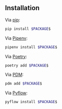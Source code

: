 ## Installation

Via [pip](https://pip.pypa.io/):

```bash
pip install $PACKAGE$
```

Via [Pipenv](https://pipenv.pypa.io/):

```bash
pipenv install $PACKAGE$
```

Via [Poetry](https://python-poetry.org/):

```bash
poetry add $PACKAGE$
```

Via [PDM](https://pdm.fming.dev/):

```bash
pdm add $PACKAGE$
```

Via [Pyflow](https://github.com/David-OConnor/pyflow):

```bash
pyflow install $PACKAGE$
```
